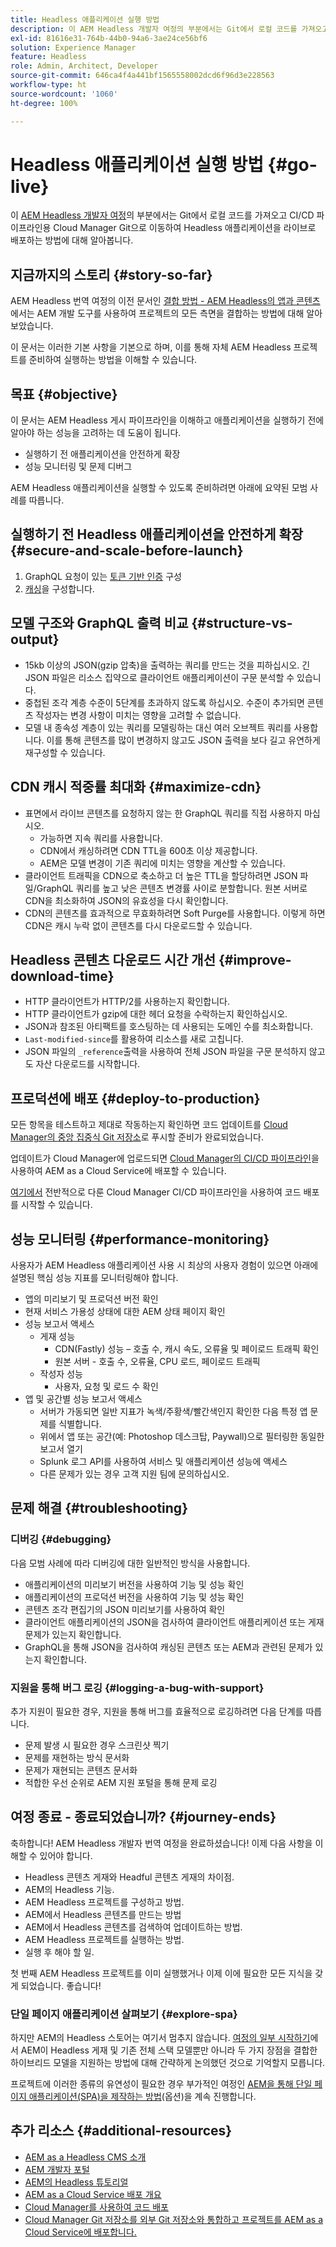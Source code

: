 ```yaml
---
title: Headless 애플리케이션 실행 방법
description: 이 AEM Headless 개발자 여정의 부분에서는 Git에서 로컬 코드를 가져오고 CI/CD 파이프라인용 Cloud Manager Git으로 이동하여 Headless 애플리케이션을 라이브로 배포하는 방법에 대해 알아봅니다.
exl-id: 81616e31-764b-44b0-94a6-3ae24ce56bf6
solution: Experience Manager
feature: Headless
role: Admin, Architect, Developer
source-git-commit: 646ca4f4a441bf1565558002dcd6f96d3e228563
workflow-type: ht
source-wordcount: '1060'
ht-degree: 100%

---
```


# Headless 애플리케이션 실행 방법 {#go-live}

이 [AEM Headless 개발자 여정](overview.md)의 부분에서는 Git에서 로컬 코드를 가져오고 CI/CD 파이프라인용 Cloud Manager Git으로 이동하여 Headless 애플리케이션을 라이브로 배포하는 방법에 대해 알아봅니다.

## 지금까지의 스토리 {#story-so-far}

AEM Headless 번역 여정의 이전 문서인 [결합 방법 - AEM Headless의 앱과 콘텐츠](put-it-all-together.md)에서는 AEM 개발 도구를 사용하여 프로젝트의 모든 측면을 결합하는 방법에 대해 알아보았습니다.

이 문서는 이러한 기본 사항을 기본으로 하며, 이를 통해 자체 AEM Headless 프로젝트를 준비하여 실행하는 방법을 이해할 수 있습니다.

## 목표 {#objective}

이 문서는 AEM Headless 게시 파이프라인을 이해하고 애플리케이션을 실행하기 전에 알아야 하는 성능을 고려하는 데 도움이 됩니다.

* 실행하기 전 애플리케이션을 안전하게 확장
* 성능 모니터링 및 문제 디버그

<!-- Alexandru: this is a bit redundant, to review again later

## Prepare your AEM Headless Application for Go-Live {#prepare-your-aem-headless-application-for-golive}

-->
AEM Headless 애플리케이션을 실행할 수 있도록 준비하려면 아래에 요약된 모범 사례를 따릅니다.

## 실행하기 전 Headless 애플리케이션을 안전하게 확장 {#secure-and-scale-before-launch}

1. GraphQL 요청이 있는 [토큰 기반 인증](/help/headless/security/authentication.md) 구성
1. [캐싱](/help/implementing/dispatcher/caching.md)을 구성합니다.

## 모델 구조와 GraphQL 출력 비교 {#structure-vs-output}

* 15kb 이상의 JSON(gzip 압축)을 출력하는 쿼리를 만드는 것을 피하십시오. 긴 JSON 파일은 리소스 집약으로 클라이언트 애플리케이션이 구문 분석할 수 있습니다.
* 중첩된 조각 계층 수준이 5단계를 초과하지 않도록 하십시오. 수준이 추가되면 콘텐츠 작성자는 변경 사항이 미치는 영향을 고려할 수 없습니다.
* 모델 내 종속성 계층이 있는 쿼리를 모델링하는 대신 여러 오브젝트 쿼리를 사용합니다. 이를 통해 콘텐츠를 많이 변경하지 않고도 JSON 출력을 보다 길고 유연하게 재구성할 수 있습니다.

## CDN 캐시 적중률 최대화 {#maximize-cdn}

* 표면에서 라이브 콘텐츠를 요청하지 않는 한 GraphQL 쿼리를 직접 사용하지 마십시오.
   * 가능하면 지속 쿼리를 사용합니다.
   * CDN에서 캐싱하려면 CDN TTL을 600초 이상 제공합니다.
   * AEM은 모델 변경이 기존 쿼리에 미치는 영향을 계산할 수 있습니다.
* 클라이언트 트래픽을 CDN으로 축소하고 더 높은 TTL을 할당하려면 JSON 파일/GraphQL 쿼리를 높고 낮은 콘텐츠 변경률 사이로 분할합니다. 원본 서버로 CDN을 최소화하여 JSON의 유효성을 다시 확인합니다.
* CDN의 콘텐츠를 효과적으로 무효화하려면 Soft Purge를 사용합니다. 이렇게 하면 CDN은 캐시 누락 없이 콘텐츠를 다시 다운로드할 수 있습니다.

## Headless 콘텐츠 다운로드 시간 개선 {#improve-download-time}

* HTTP 클라이언트가 HTTP/2를 사용하는지 확인합니다.
* HTTP 클라이언트가 gzip에 대한 헤더 요청을 수락하는지 확인하십시오.
* JSON과 참조된 아티팩트를 호스팅하는 데 사용되는 도메인 수를 최소화합니다.
* `Last-modified-since`를 활용하여 리소스를 새로 고칩니다.
* JSON 파일의 `_reference`출력을 사용하여 전체 JSON 파일을 구문 분석하지 않고도 자산 다운로드를 시작합니다.

## 프로덕션에 배포 {#deploy-to-production}

모든 항목을 테스트하고 제대로 작동하는지 확인하면 코드 업데이트를 [Cloud Manager의 중앙 집중식 Git 저장소](https://experienceleague.adobe.com/docs/experience-manager-cloud-manager/using/managing-code/setup-cloud-manager-git-integration.html)로 푸시할 준비가 완료되었습니다.

업데이트가 Cloud Manager에 업로드되면 [Cloud Manager의 CI/CD 파이프라인](https://experienceleague.adobe.com/docs/experience-manager-cloud-manager/using/how-to-use/deploying-code.html)을 사용하여 AEM as a Cloud Service에 배포할 수 있습니다.

[여기에서](/help/implementing/deploying/overview.md) 전반적으로 다룬 Cloud Manager CI/CD 파이프라인을 사용하여 코드 배포를 시작할 수 있습니다.

## 성능 모니터링 {#performance-monitoring}

사용자가 AEM Headless 애플리케이션 사용 시 최상의 사용자 경험이 있으면 아래에 설명된 핵심 성능 지표를 모니터링해야 합니다.

* 앱의 미리보기 및 프로덕션 버전 확인
* 현재 서비스 가용성 상태에 대한 AEM 상태 페이지 확인
* 성능 보고서 액세스
   * 게재 성능
      * CDN(Fastly) 성능 – 호출 수, 캐시 속도, 오류율 및 페이로드 트래픽 확인
      * 원본 서버 - 호출 수, 오류율, CPU 로드, 페이로드 트래픽
   * 작성자 성능
      * 사용자, 요청 및 로드 수 확인
* 앱 및 공간별 성능 보고서 액세스
   * 서버가 가동되면 일반 지표가 녹색/주황색/빨간색인지 확인한 다음 특정 앱 문제를 식별합니다.
   * 위에서 앱 또는 공간(예: Photoshop 데스크탑, Paywall)으로 필터링한 동일한 보고서 열기
   * Splunk 로그 API를 사용하여 서비스 및 애플리케이션 성능에 액세스
   * 다른 문제가 있는 경우 고객 지원 팀에 문의하십시오.

## 문제 해결 {#troubleshooting}

### 디버깅 {#debugging}

다음 모범 사례에 따라 디버깅에 대한 일반적인 방식을 사용합니다.

* 애플리케이션의 미리보기 버전을 사용하여 기능 및 성능 확인
* 애플리케이션의 프로덕션 버전을 사용하여 기능 및 성능 확인
* 콘텐츠 조각 편집기의 JSON 미리보기를 사용하여 확인
* 클라이언트 애플리케이션의 JSON을 검사하여 클라이언트 애플리케이션 또는 게재 문제가 있는지 확인합니다.
* GraphQL을 통해 JSON을 검사하여 캐싱된 콘텐츠 또는 AEM과 관련된 문제가 있는지 확인합니다.

### 지원을 통해 버그 로깅 {#logging-a-bug-with-support}

추가 지원이 필요한 경우, 지원을 통해 버그를 효율적으로 로깅하려면 다음 단계를 따릅니다.

* 문제 발생 시 필요한 경우 스크린샷 찍기
* 문제를 재현하는 방식 문서화
* 문제가 재현되는 콘텐츠 문서화
* 적합한 우선 순위로 AEM 지원 포털을 통해 문제 로깅

## 여정 종료 - 종료되었습니까? {#journey-ends}

축하합니다! AEM Headless 개발자 번역 여정을 완료하셨습니다! 이제 다음 사항을 이해할 수 있어야 합니다.

* Headless 콘텐츠 게재와 Headful 콘텐츠 게재의 차이점.
* AEM의 Headless 기능.
* AEM Headless 프로젝트를 구성하고 방법.
* AEM에서 Headless 콘텐츠를 만드는 방법
* AEM에서 Headless 콘텐츠를 검색하여 업데이트하는 방법.
* AEM Headless 프로젝트를 실행하는 방법.
* 실행 후 해야 할 일.

첫 번째 AEM Headless 프로젝트를 이미 실행했거나 이제 이에 필요한 모든 지식을 갖게 되었습니다. 좋습니다!

### 단일 페이지 애플리케이션 살펴보기 {#explore-spa}

하지만 AEM의 Headless 스토어는 여기서 멈추지 않습니다. [여정의 일부 시작하기](getting-started.md#integration-levels)에서 AEM이 Headless 게재 및 기존 전체 스택 모델뿐만 아니라 두 가지 장점을 결합한 하이브리드 모델을 지원하는 방법에 대해 간략하게 논의했던 것으로 기억할지 모릅니다.

프로젝트에 이러한 종류의 유연성이 필요한 경우 부가적인 여정인 [AEM을 통해 단일 페이지 애플리케이션(SPA)을 제작하는 방법](create-spa.md)(옵션)을 계속 진행합니다.

## 추가 리소스 {#additional-resources}

* [AEM as a Headless CMS 소개](/help/headless/introduction.md)
* [AEM 개발자 포털](https://experienceleague.adobe.com/landing/experience-manager/headless/developer.html)
* [AEM의 Headless 튜토리얼](https://experienceleague.adobe.com/docs/experience-manager-learn/getting-started-with-aem-headless/overview.html)
* [AEM as a Cloud Service 배포 개요](/help/implementing/deploying/overview.md)
* [Cloud Manager를 사용하여 코드 배포](https://experienceleague.adobe.com/docs/experience-manager-cloud-manager/using/how-to-use/deploying-code.html)
* [Cloud Manager Git 저장소를 외부 Git 저장소와 통합하고 프로젝트를 AEM as a Cloud Service에 배포합니다.](https://experienceleague.adobe.com/docs/experience-manager-learn/cloud-service/cloud-manager/devops/deploy-code.html)
